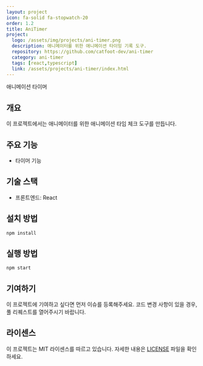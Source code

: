 ```yaml
---
layout: project
icon: fa-solid fa-stopwatch-20
order: 1.2
title: AniTimer
project:
  logo: /assets/img/projects/ani-timer.png
  description: 애니메이터를 위한 애니메이션 타이밍 기록 도구.
  repository: https://github.com/catfoot-dev/ani-timer
  category: ani-timer
  tags: [react,typescript]
  link: /assets/projects/ani-timer/index.html
---
```

애니메이션 타이머

## 개요

이 프로젝트에서는 애니메이터를 위한 애니메이션 타임 체크 도구를 만듭니다.

## 주요 기능

- 타이머 기능

## 기술 스택

- 프론트엔드: React

## 설치 방법

```sh
npm install
```

## 실행 방법

```sh
npm start
```

## 기여하기

이 프로젝트에 기여하고 싶다면 먼저 이슈를 등록해주세요. 코드 변경 사항이 있을 경우, 풀 리퀘스트를 열어주시기 바랍니다.

## 라이센스

이 프로젝트는 MIT 라이센스를 따르고 있습니다. 자세한 내용은 [LICENSE](LICENSE) 파일을 확인하세요.
